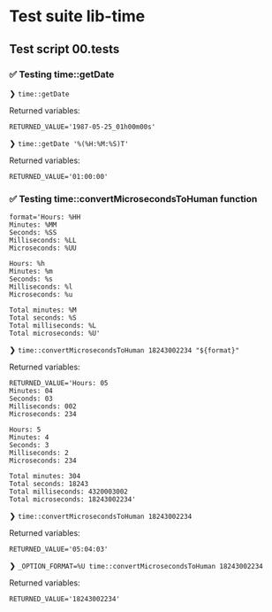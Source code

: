 # Test suite lib-time

## Test script 00.tests

### ✅ Testing time::getDate

❯ `time::getDate`

Returned variables:

```text
RETURNED_VALUE='1987-05-25_01h00m00s'
```

❯ `time::getDate '%(%H:%M:%S)T'`

Returned variables:

```text
RETURNED_VALUE='01:00:00'
```

### ✅ Testing time::convertMicrosecondsToHuman function

```text
format='Hours: %HH
Minutes: %MM
Seconds: %SS
Milliseconds: %LL
Microseconds: %UU

Hours: %h
Minutes: %m
Seconds: %s
Milliseconds: %l
Microseconds: %u

Total minutes: %M
Total seconds: %S
Total milliseconds: %L
Total microseconds: %U'
```

❯ `time::convertMicrosecondsToHuman 18243002234 "${format}"`

Returned variables:

```text
RETURNED_VALUE='Hours: 05
Minutes: 04
Seconds: 03
Milliseconds: 002
Microseconds: 234

Hours: 5
Minutes: 4
Seconds: 3
Milliseconds: 2
Microseconds: 234

Total minutes: 304
Total seconds: 18243
Total milliseconds: 4320003002
Total microseconds: 18243002234'
```

❯ `time::convertMicrosecondsToHuman 18243002234`

Returned variables:

```text
RETURNED_VALUE='05:04:03'
```

❯ `_OPTION_FORMAT=%U time::convertMicrosecondsToHuman 18243002234`

Returned variables:

```text
RETURNED_VALUE='18243002234'
```

